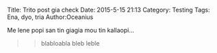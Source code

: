 Title: Trito post gia check
Date: 2015-5-15 21:13
Category: Testing
Tags: Ena, dyo, tria
Author:Oceanius 

Me lene popi san tin giagia mou tin kallaopi... 

>>blabloabla
>bleb leble


